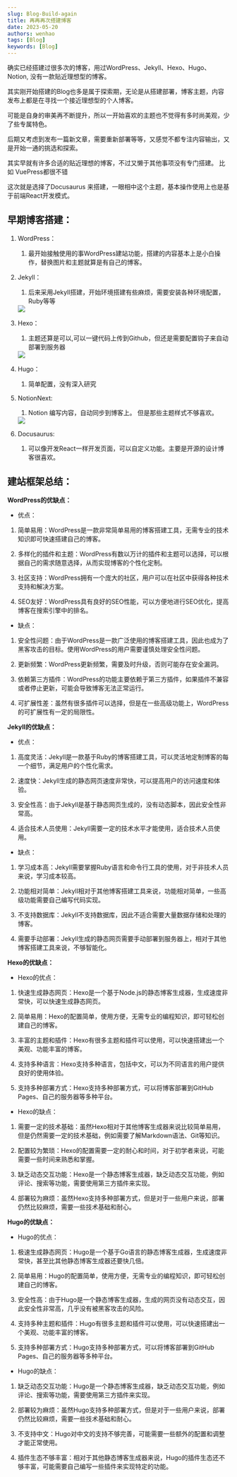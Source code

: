 ```yaml
---
slug: Blog-Build-again
title: 再再再次搭建博客
date: 2023-05-20
authors: wenhao
tags: [Blog]
keywords: [Blog]
---
```




确实已经搭建过很多次的博客，用过WordPress、Jekyll、Hexo、Hugo、Notion, 没有一款贴近理想型的博客。

其实刚开始搭建的Blog也多是属于探索期，无论是从搭建部署，博客主题，内容发布上都是在寻找一个接近理想型的个人博客。

可能是自身的审美再不断提升，所以一开始喜欢的主题也不觉得有多时尚美观，少了些专属特色。

后期又考虑到发布一篇新文章，需要重新部署等等，又感觉不都专注内容输出，又是开始一通的挑选和探索。

其实早就有许多合适的贴近理想的博客，不过又懒于其他事项没有专门搭建。 比如 VuePress都很不错

这次就是选择了Docusaurus 来搭建，一眼相中这个主题，基本操作使用上也是基于前端React开发模式。


<!-- truncate -->



## 早期博客搭建：

1. WordPress：
   1. 最开始接触使用的事WordPress建站功能，搭建的内容基本上是小白操作，替换图片和主题就算是有自己的博客。
2. Jekyll：
   1. 后来采用Jekyll搭建，开始环境搭建有些麻烦，需要安装各种环境配置，Ruby等等
   <img src="https://img.wenhaofree.com/blog/blog01.png"/>

3. Hexo：
   1. 主题还算是可以,可以一键代码上传到Github，但还是需要配置钩子来自动部署到服务器
   <img src="https://img.wenhaofree.com/blog/blog02.png"/>

4. Hugo：
   1. 简单配置，没有深入研究
5. NotionNext:
   1. Notion 编写内容，自动同步到博客上。 但是那些主题样式不够喜欢。
   <img src="https://img.wenhaofree.com/blog/blog03.png"/>
6. Docusaurus:
   1. 可以像开发React一样开发页面，可以自定义功能。主要是开源的设计博客很喜欢。



## 建站框架总结：

**WordPress的优缺点：**

- 优点：

1. 简单易用：WordPress是一款非常简单易用的博客搭建工具，无需专业的技术知识即可快速搭建自己的博客。

2. 多样化的插件和主题：WordPress有数以万计的插件和主题可以选择，可以根据自己的需求随意选择，从而实现博客的个性化定制。

3. 社区支持：WordPress拥有一个庞大的社区，用户可以在社区中获得各种技术支持和解决方案。

4. SEO友好：WordPress具有良好的SEO性能，可以方便地进行SEO优化，提高博客在搜索引擎中的排名。

- 缺点：

1. 安全性问题：由于WordPress是一款广泛使用的博客搭建工具，因此也成为了黑客攻击的目标。使用WordPress的用户需要谨慎处理安全性问题。

2. 更新频繁：WordPress更新频繁，需要及时升级，否则可能存在安全漏洞。

3. 依赖第三方插件：WordPress的功能主要依赖于第三方插件，如果插件不兼容或者停止更新，可能会导致博客无法正常运行。

4. 可扩展性差：虽然有很多插件可以选择，但是在一些高级功能上，WordPress的可扩展性有一定的局限性。



**Jekyll的优缺点：**

- 优点：

1. 高度灵活：Jekyll是一款基于Ruby的博客搭建工具，可以灵活地定制博客的每一个细节，满足用户的个性化需求。

2. 速度快：Jekyll生成的静态网页速度非常快，可以提高用户的访问速度和体验。

3. 安全性高：由于Jekyll是基于静态网页生成的，没有动态脚本，因此安全性非常高。

4. 适合技术人员使用：Jekyll需要一定的技术水平才能使用，适合技术人员使用。

- 缺点：

1. 学习成本高：Jekyll需要掌握Ruby语言和命令行工具的使用，对于非技术人员来说，学习成本较高。

2. 功能相对简单：Jekyll相对于其他博客搭建工具来说，功能相对简单，一些高级功能需要自己编写代码实现。

3. 不支持数据库：Jekyll不支持数据库，因此不适合需要大量数据存储和处理的博客。

4. 需要手动部署：Jekyll生成的静态网页需要手动部署到服务器上，相对于其他博客搭建工具来说，不够智能化。



**Hexo的优缺点：**

- Hexo的优点：

1. 快速生成静态网页：Hexo是一个基于Node.js的静态博客生成器，生成速度非常快，可以快速生成静态网页。

2. 简单易用：Hexo的配置简单，使用方便，无需专业的编程知识，即可轻松创建自己的博客。

3. 丰富的主题和插件：Hexo有很多主题和插件可以使用，可以快速搭建出一个美观、功能丰富的博客。

4. 支持多种语言：Hexo支持多种语言，包括中文，可以为不同语言的用户提供良好的使用体验。

5. 支持多种部署方式：Hexo支持多种部署方式，可以将博客部署到GitHub Pages、自己的服务器等多种平台。

- Hexo的缺点：

1. 需要一定的技术基础：虽然Hexo相对于其他博客生成器来说比较简单易用，但是仍然需要一定的技术基础，例如需要了解Markdown语法、Git等知识。

2. 配置较为繁琐：Hexo的配置需要一定的耐心和时间，对于初学者来说，可能需要一些时间来熟悉和掌握。

3. 缺乏动态交互功能：Hexo是一个静态博客生成器，缺乏动态交互功能，例如评论、搜索等功能，需要使用第三方插件来实现。

4. 部署较为麻烦：虽然Hexo支持多种部署方式，但是对于一些用户来说，部署仍然比较麻烦，需要一些技术基础和耐心。



**Hugo的优缺点：**

- Hugo的优点：

1. 极速生成静态网页：Hugo是一个基于Go语言的静态博客生成器，生成速度非常快，甚至比其他静态博客生成器还要快几倍。

2. 简单易用：Hugo的配置简单，使用方便，无需专业的编程知识，即可轻松创建自己的博客。

3. 安全性高：由于Hugo是一个静态博客生成器，生成的网页没有动态交互，因此安全性非常高，几乎没有被黑客攻击的风险。

4. 支持多种主题和插件：Hugo有很多主题和插件可以使用，可以快速搭建出一个美观、功能丰富的博客。

5. 支持多种部署方式：Hugo支持多种部署方式，可以将博客部署到GitHub Pages、自己的服务器等多种平台。

- Hugo的缺点：

1. 缺乏动态交互功能：Hugo是一个静态博客生成器，缺乏动态交互功能，例如评论、搜索等功能，需要使用第三方插件来实现。

2. 部署较为麻烦：虽然Hugo支持多种部署方式，但是对于一些用户来说，部署仍然比较麻烦，需要一些技术基础和耐心。

3. 不支持中文：Hugo对中文的支持不够完善，可能需要一些额外的配置和调整才能正常使用。

4. 插件生态不够丰富：相对于其他静态博客生成器来说，Hugo的插件生态还不够丰富，可能需要自己编写一些插件来实现特定的功能。